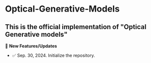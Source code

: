 # Optical-Generative-Models

## This is the official implementation of "Optical Generative models"

🚩 **New Features/Updates**

- ✅ Sep. 30, 2024. Initialize the repository.
